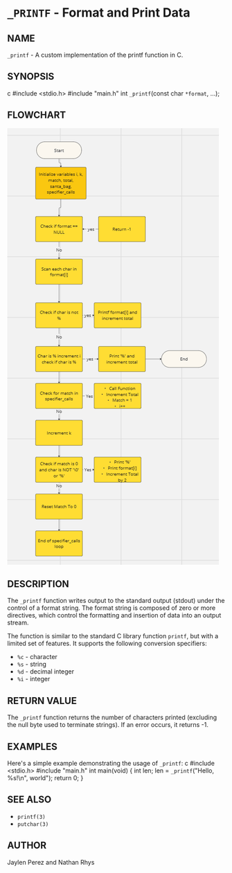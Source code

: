 # `_PRINTF` - Format and Print Data

## NAME
`_printf` - A custom implementation of the printf function in C.

## SYNOPSIS
c #include <stdio.h> #include "main.h"
int `_printf`(const char `*format`, ...);

## FLOWCHART
![Flowchart](/flowchart_printf.png)

## DESCRIPTION
The `_printf` function writes output to the standard output (stdout) under the control of a format string. The format string is composed of zero or more directives, which control the formatting and insertion of data into an output stream.

The function is similar to the standard C library function `printf`, but with a limited set of features. It supports the following conversion specifiers:

- `%c` - character
- `%s` - string
- `%d` - decimal integer
- `%i` - integer

## RETURN VALUE
The `_printf` function returns the number of characters printed (excluding the null byte used to terminate strings). If an error occurs, it returns -1.

## EXAMPLES
Here's a simple example demonstrating the usage of `_printf`:
c #include <stdio.h> #include "main.h"
int main(void) { int len; len = `_printf`("Hello, %s!\n", world"); return 0; }

## SEE ALSO
- `printf(3)`
- `putchar(3)`

## AUTHOR
Jaylen Perez and Nathan Rhys

